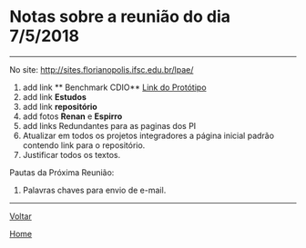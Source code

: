 # Notas sobre a reunião do dia 7/5/2018
---
No site: http://sites.florianopolis.ifsc.edu.br/lpae/

1. add link ** Benchmark CDIO** [Link do Protótipo](https://www.figma.com/proto/HCPcrcSQGMO5pT2obswturha/CDIO?node-id=0%3A1&scaling=min-zoom)
2. add link **Estudos**
3. add link **repositório**
4. add fotos **Renan** e **Espirro**
5. add links Redundantes para as paginas dos PI
6. Atualizar em todos os projetos integradores a página inicial padrão contendo link para o repositório.
7. Justificar todos os textos.

Pautas da Próxima Reunião:

1. Palavras chaves para envio de e-mail.

---
[Voltar](./../)

[Home](https://lpae.github.io/)
